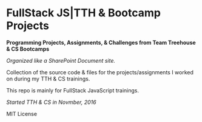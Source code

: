 # FullStack JS|TTH & Bootcamp Projects
**Programming Projects, Assignments, &amp; Challenges from Team Treehouse &amp; CS Bootcamps**

*Organized like a SharePoint Document site.* 

Collection of the source code & files for the projects/assignments I worked on during my TTH & CS trainings.

This repo is mainly for FullStack JavaScript trainings. 

*Started TTH & CS in Novmber, 2016*

MIT License
